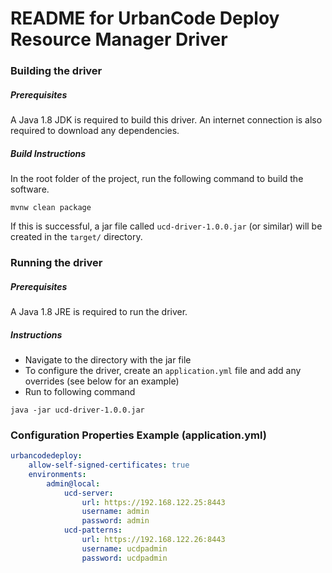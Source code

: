 # README for UrbanCode Deploy Resource Manager Driver #

### Building the driver ###

##### Prerequisites #####

A Java 1.8 JDK is required to build this driver. An internet connection is also required to download any dependencies.

##### Build Instructions #####

In the root folder of the project, run the following command to build the software.

`mvnw clean package`

If this is successful, a jar file called `ucd-driver-1.0.0.jar` (or similar) will be created in the `target/` directory.

### Running the driver ###

##### Prerequisites #####

A Java 1.8 JRE is required to run the driver.

##### Instructions #####

* Navigate to the directory with the jar file
* To configure the driver, create an `application.yml` file and add any overrides (see below for an example)
* Run to following command

`java -jar ucd-driver-1.0.0.jar`

### Configuration Properties Example (application.yml) ###

```yaml
urbancodedeploy:
    allow-self-signed-certificates: true
    environments:
        admin@local:
            ucd-server:
                url: https://192.168.122.25:8443
                username: admin
                password: admin
            ucd-patterns:
                url: https://192.168.122.26:8443
                username: ucdpadmin
                password: ucdpadmin
```